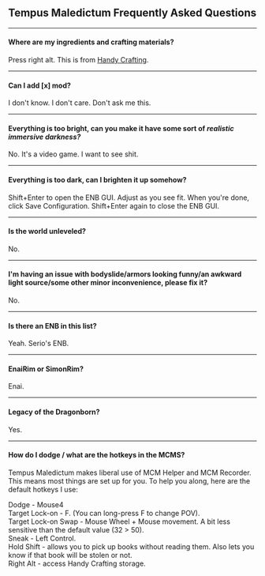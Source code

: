 ## Tempus Maledictum Frequently Asked Questions



---

#### Where are my ingredients and crafting materials?

Press right alt. This is from [Handy Crafting](https://www.nexusmods.com/skyrimspecialedition/mods/59258).

---

#### Can I add [x] mod?

I don't know. I don't care. Don't ask me this.

---

#### Everything is too bright, can you make it have some sort of *realistic immersive darkness?*

No. It's a video game. I want to see shit.

---

#### Everything is too dark, can I brighten it up somehow?

Shift+Enter to open the ENB GUI. Adjust as you see fit. When you're done, click Save Configuration. Shift+Enter again to close the ENB GUI.

---

#### Is the world unleveled?

No.

---

#### I'm having an issue with bodyslide/armors looking funny/an awkward light source/some other minor inconvenience, please fix it?

No.

---

#### Is there an ENB in this list?

Yeah. Serio's ENB.

---

#### EnaiRim or SimonRim?

Enai.

---

#### Legacy of the Dragonborn?

Yes.

---

#### How do I dodge / what are the hotkeys in the MCMS?

Tempus Maledictum makes liberal use of MCM Helper and MCM Recorder. This means most things are set up for you. To help you along, here are the default hotkeys I use:

Dodge - Mouse4  
Target Lock-on - F. (You can long-press F to change POV).  
Target Lock-on Swap - Mouse Wheel + Mouse movement. A bit less sensitive than the default value (32 > 50).  
Sneak - Left Control.  
Hold Shift - allows you to pick up books without reading them. Also lets you know if that book will be stolen or not.  
Right Alt - access Handy Crafting storage.  
